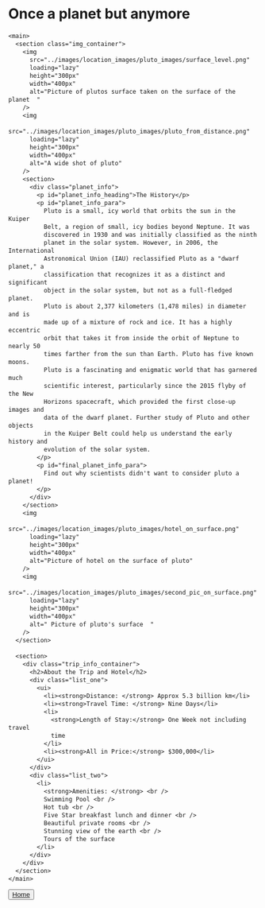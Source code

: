   <!--layout: page
title: "Locations"
permalink: [/URL-PATH](https://evanm07.github.io/The_Space_Station/locations/pluto)
title:false
-->
  <link rel="stylesheet" type="text/css" href="../css/style.scss" />
  <link rel="stylesheet" type="text/css" href="../css/location.css" />

  <body>
    <h1>Once a planet but anymore</h1>

    <main>
      <section class="img_container">
        <img
          src="../images/location_images/pluto_images/surface_level.png"
          loading="lazy"
          height="300px"
          width="400px"
          alt="Picture of plutos surface taken on the surface of the planet  "
        />
        <img
          src="../images/location_images/pluto_images/pluto_from_distance.png"
          loading="lazy"
          height="300px"
          width="400px"
          alt="A wide shot of pluto"
        />
        <section>
          <div class="planet_info">
            <p id="planet_info_heading">The History</p>
            <p id="planet_info_para">
              Pluto is a small, icy world that orbits the sun in the Kuiper
              Belt, a region of small, icy bodies beyond Neptune. It was
              discovered in 1930 and was initially classified as the ninth
              planet in the solar system. However, in 2006, the International
              Astronomical Union (IAU) reclassified Pluto as a "dwarf planet," a
              classification that recognizes it as a distinct and significant
              object in the solar system, but not as a full-fledged planet.
              Pluto is about 2,377 kilometers (1,478 miles) in diameter and is
              made up of a mixture of rock and ice. It has a highly eccentric
              orbit that takes it from inside the orbit of Neptune to nearly 50
              times farther from the sun than Earth. Pluto has five known moons.
              Pluto is a fascinating and enigmatic world that has garnered much
              scientific interest, particularly since the 2015 flyby of the New
              Horizons spacecraft, which provided the first close-up images and
              data of the dwarf planet. Further study of Pluto and other objects
              in the Kuiper Belt could help us understand the early history and
              evolution of the solar system.
            </p>
            <p id="final_planet_info_para">
              Find out why scientists didn't want to consider pluto a planet!
            </p>
          </div>
        </section>
        <img
          src="../images/location_images/pluto_images/hotel_on_surface.png"
          loading="lazy"
          height="300px"
          width="400px"
          alt="Picture of hotel on the surface of pluto"
        />
        <img
          src="../images/location_images/pluto_images/second_pic_on_surface.png"
          loading="lazy"
          height="300px"
          width="400px"
          alt=" Picture of pluto's surface  "
        />
      </section>

      <section>
        <div class="trip_info_container">
          <h2>About the Trip and Hotel</h2>
          <div class="list_one">
            <ui>
              <li><strong>Distance: </strong> Approx 5.3 billion km</li>
              <li><strong>Travel Time: </strong> Nine Days</li>
              <li>
                <strong>Length of Stay:</strong> One Week not including travel
                time
              </li>
              <li><strong>All in Price:</strong> $300,000</li>
            </ui>
          </div>
          <div class="list_two">
            <li>
              <strong>Amenities: </strong> <br />
              Swimming Pool <br />
              Hot tub <br />
              Five Star breakfast lunch and dinner <br />
              Beautiful private rooms <br />
              Stunning view of the earth <br />
              Tours of the surface
            </li>
          </div>
        </div>
      </section>
    </main>
    
  <button id="home_btn">
    <a href="https://evanm02.github.io/The_Space_Station/"> 
    Home </a> 
  </button>

  </body>

  <!--</body>-->
